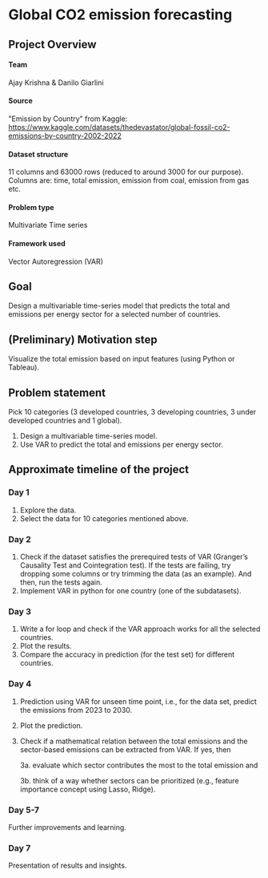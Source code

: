 # Global CO2 emission forecasting

## Project Overview

#### Team
Ajay Krishna & Danilo Giarlini

#### Source
"Emission by Country" from Kaggle: https://www.kaggle.com/datasets/thedevastator/global-fossil-co2-emissions-by-country-2002-2022

#### Dataset structure
11 columns and 63000 rows (reduced to around 3000 for our purpose). Columns are: time, total emission, emission from coal, emission from gas etc.

#### Problem type
Multivariate Time series 

#### Framework used
Vector Autoregression (VAR)

## Goal

Design a multivariable time-series model that predicts the total and emissions per energy sector for a selected number of countries.

## (Preliminary) Motivation step

Visualize the total emission based on input features (using Python or Tableau).

## Problem statement 

Pick 10 categories (3 developed countries, 3 developing countries, 3 under developed countries and 1 global). 

1. Design a multivariable time-series model.
2. Use VAR to predict the total and emissions per energy sector.

## Approximate timeline of the project

### Day 1

1. Explore the data.
2. Select the data for 10 categories mentioned above.

### Day 2

1. Check if the dataset satisfies the prerequired tests of VAR (Granger’s Causality Test and Cointegration test). If the tests are failing, try dropping some columns or try trimming the data (as an example). And then, run the tests again.
2. Implement VAR in python for one country (one of the subdatasets).

### Day 3

1. Write a for loop and check if the VAR approach works for all the selected countries. 
2. Plot the results. 
3. Compare the accuracy in prediction (for the test set) for different countries.

### Day 4

1. Prediction using VAR for unseen time point, i.e., for the data set, predict the emissions from 2023 to 2030.
2. Plot the prediction.
3. Check if a mathematical relation between the total emissions and the sector-based emissions can be extracted from VAR. If yes, then

   3a. evaluate which sector contributes the most to the total emission and
   
   3b. think of a way whether sectors can be prioritized (e.g., feature importance concept using Lasso, Ridge). 

### Day 5-7

Further improvements and learning.

### Day 7

Presentation of results and insights.
